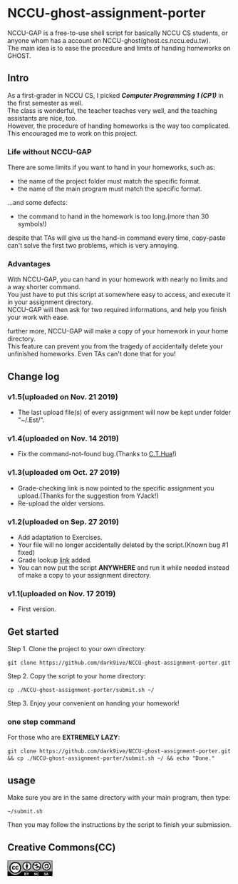 # NCCU-ghost-assignment-porter

NCCU-GAP is a free-to-use shell script for basically NCCU CS students, or anyone whom has a account on NCCU-ghost(ghost.cs.nccu.edu.tw).  
The main idea is to ease the procedure and limits of handing homeworks on GHOST.

## Intro

As a first-grader in NCCU CS, I picked ___Computer Programming 1 (CP1)___ in the first semester as well.  
The class is wonderful, the teacher teaches very well, and the teaching assistants are nice, too.  
However, the procedure of handing homeworks is the way too complicated. This encouraged me to work on this project.  

### Life without NCCU-GAP

There are some limits if you want to hand in your homeworks, such as:

 - the name of the project folder must match the specific format.
 - the name of the main program must match the specific format.

...and some defects:

 - the command to hand in the homework is too long.(more than 30 symbols!)

despite that TAs will give us the hand-in command every time, copy-paste can't solve the first two problems, which is very annoying.  

### Advantages

With NCCU-GAP, you can hand in your homework with nearly no limits and a way shorter command.  
You just have to put this script at somewhere easy to access, and execute it in your assignment directory.  
NCCU-GAP will then ask for two required informations, and help you finish your work with ease.  
  
further more, NCCU-GAP will make a copy of your homework in your home directory.  
This feature can prevent you from the tragedy of accidentally delete your unfinished homeworks. Even TAs can't done that for you!

## Change log

### v1.5(uploaded on Nov. 21 2019)

 - The last upload file(s) of every assignment will now be kept under folder "~/.Est/".

### v1.4(uploaded on Nov. 14 2019)

 - Fix the command-not-found bug.(Thanks to [C.T.Hua](https://github.com/CTHua)!)

### v1.3(uploaded om Oct. 27 2019)

 - Grade-checking link is now pointed to the specific assignment you upload.(Thanks for the suggestion from YJack!)
 - Re-upload the older versions.

### v1.2(uploaded on Sep. 27 2019)

 - Add adaptation to Exercises.
 - Your file will no longer accidentally deleted by the script.(Known bug #1 fixed)
 - Grade lookup [link](http://cherry.cs.nccu.edu.tw/~cp1/1081/) added.
 - You can now put the script __ANYWHERE__ and run it while needed instead of make a copy to your assignment directory.

### v1.1(uploaded on Nov. 17 2019)

 - First version.  
  
## Get started

Step 1. Clone the project to your own directory:  

```
git clone https://github.com/dark9ive/NCCU-ghost-assignment-porter.git
```

Step 2. Copy the script to your home directory:  

```
cp ./NCCU-ghost-assignment-porter/submit.sh ~/
```

Step 3. Enjoy your convenient on handing your homework!  

### one step command

For those who are **EXTREMELY LAZY**:  
```
git clone https://github.com/dark9ive/NCCU-ghost-assignment-porter.git && cp ./NCCU-ghost-assignment-porter/submit.sh ~/ && echo "Done."
```

## usage

Make sure you are in the same directory with your main program, then type:

```
~/submit.sh
```

Then you may follow the instructions by the script to finish your submission.

## Creative Commons(CC)

<img id="CC-icon" src="https://github.com/dark9ive/NCCU-ghost-assignment-porter/blob/master/.icons/by-nc-sa.png" width="101" height="35">

